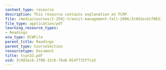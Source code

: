 ```yaml
---
content_type: resource
description: This resource contains explanation on TCRP.
file: /media/courses/1-259j-transit-management-fall-2006/3c9d1ecb1f8832c676a6014f733ffca3_tsyn33.pdf
file_type: application/pdf
learning_resource_types:
- Readings
ocw_type: OCWFile
parent_title: Readings
parent_type: CourseSection
resourcetype: Document
title: tsyn33.pdf
uid: 3c9d1ecb-1f88-32c6-76a6-014f733ffca3
---
```


